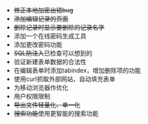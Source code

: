 * ~~修正本地加密出错bug~~
* ~~添加编辑记录的页面~~
* ~~删除记录时显示要删除的记录名字~~
* 添加一个在线密码生成工具
* 添加更改密码功能
* ~~SQL防注入~~已检查可以想到的
* 验证新建表单数据的合法性
* 在编辑表单时添加tabindex，增加删除项的功能
* 使用curl抓取外部网站，自动填充表单
* 为移动浏览器作优化
* 用户权限限制
* ~~导出文件轻量化、单一化~~
* ~~搜索功能~~使用更智能的搜索功能
